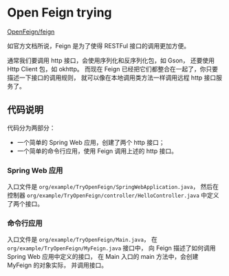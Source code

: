 # Open Feign trying

[OpenFeign/feign](https://github.com/OpenFeign/feign)

如官方文档所说，Feign 是为了使得 RESTFul 接口的调用更加方便。

通常我们要调用 http 接口，会使用序列化和反序列化包，如 Gson，
还要使用 Http Client 包，如 okhttp。
而现在 Feign 已经把它们都整合在一起了，你只要描述一下接口的调用规则，
就可以像在本地调用类方法一样调用远程 http 接口服务了。

## 代码说明

代码分为两部分：
- 一个简单的 Spring Web 应用，创建了两个 http 接口；
- 一个简单的命令行应用，使用 Feign 调用上述的 http 接口。

### Spring Web 应用
入口文件是
`org/example/TryOpenFeign/SpringWebApplication.java`，
然后在控制器 `org/example/TryOpenFeign/controller/HelloController.java` 中定义了两个接口。

### 命令行应用

入口文件是 `org/example/TryOpenFeign/Main.java`，
在 `org/example/TryOpenFeign/MyFeign.java` 接口中，
向 Feign 描述了如何调用 Spring Web 应用中定义的接口，
在 Main 入口的 main 方法中，会创建 MyFeign 的对象实际，
并调用接口。